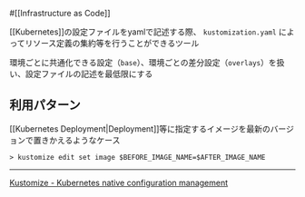 #[[Infrastructure as Code]]

[[Kubernetes]]の設定ファイルをyamlで記述する際、 `kustomization.yaml` によってリソース定義の集約等を行うことができるツール

環境ごとに共通化できる設定（`base`）、環境ごとの差分設定（`overlays`）を扱い、設定ファイルの記述を最低限にする

## 利用パターン

[[Kubernetes Deployment|Deployment]]等に指定するイメージを最新のバージョンで置きかえるようなケース
```
> kustomize edit set image $BEFORE_IMAGE_NAME=$AFTER_IMAGE_NAME
```

---

[Kustomize - Kubernetes native configuration management](https://kustomize.io/)